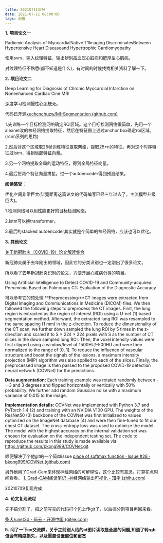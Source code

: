 ```yaml
---
title: 20210711周报
date: 2021-07-11 08:00:00
tags: 周报
---
```


**1.** **项目论文一**

Radiomic Analysis of MyocardialNative T1Imaging DiscriminatesBetween Hypertensive Heart Diseaseand Hypertrophic Cardiomyopathy

使用svm，输入纹理特征，输出辨别高血压心脏病和肥厚型心肌病。

对纹理特征不熟悉(都不知道是什么)，有时间的时候找找相关资料了解一下。

 

**2.** **项目论文二**

Deep Learning for Diagnosis of Chronic Myocardial Infarction on Nonenhanced Cardiac Cine MRI

深度学习检测慢性心肌梗死。

代码已开源[xuchenchuzw/MI-Segmentation (github.com)](https://github.com/xuchenchuzw/MI-Segmentation#mlsegmentation)

 

1.先训练一个目标检测网络确定ROI区域。这个目标检测网络很简单，先用一个alexnet改的神经网络提取特征，然后在特征图上通过anchor box确定roi区域。(rcnn系列的思路)

2.然后对这个区域取25帧训练特征提取网络，提取25*n的特征。再对这个时序特征过lstm，得到局部特征向量。

3.另一个网络提取全局的运动特征，得到全局特征向量。

4.最后把两个特征向量拼接，过一个autoencoder得到预测结果。

**阅读感受**：

优化空间非常巨大(毕竟距离这篇论文的代码编写已经三年过去了，主流模型升级巨大)。

1.检测网络可以用性能更好的目标检测网络。

2.lstm可以换transformer。

3.最后的stacked autoencoder其实就是个简单的神经网络，应该也可以优化。

 

**3.** **其他论文**

[关于新冠肺炎（COVID-19）论文解读集合](https://blog.csdn.net/lifei1229/article/details/105991210)

新冠肺炎属于去年刚出的领域，因此它的分类识别也一定刚出了很多论文。

所以看了去年新冠肺炎识别的论文，方便开展心脏病分类的项目。

Using Artificial Intelligence to Detect COVID-19 and Community-acquired Pneumonia Based on Pulmonary CT: Evaluation of the Diagnostic Accuracy

可以参考它的预处理
 **Preprocessing:**CT images were extracted from Digital Imaging and Communications in Medicine (DICOM) files. We then followed the following steps to preprocess the CT images. First, the lung region is extracted as the region of interest (ROI) using a U-net (1) based segmentation method. Afterward, the extracted lung ROI was resampled to the same spacing (1 mm) in the z-direction. To reduce the dimensionality of the CT scan, we further down sampled the lung ROI by 5 times in the z-direction and scaled it to S × 224 × 224 pixels with S as the number of CT slices in the down sampled lung ROI. Then, the voxel intensity values were first clipped using a window/level of 1500HU/-500HU and were then normalized to the range of [0, 1]. To reduce the influence of vascular structure and boost the signals of the lesions, a maximum intensity projection (MIP) algorithm was also applied to each of the slices. Finally, the preprocessed image is then passed to the proposed COVID-19 detection neural network (COVNet) for the predictions.

**Data augmentation:** Each training example was rotated randomly between ---3 and 3 degrees and flipped horizontally or vertically with 50% probability. We further add random Gaussian noise with a maximum variance of 0.015 to the image. 

**Implementation details:** COVNet was implemented with Python 3.7 and PyTorch 1.4 (2) and training with an NVIDIA V100 GPU. The weights of the ResNet50 (3) backbone of the COVNet was first initialized to values optimized on the ImageNet database (4) and were then fine-tuned to fit our chest CT dataset. The cross-entropy loss was used to optimize the model. The model with the highest accuracy on the internal validation set was chosen for evaluation on the independent testing set. The code to reproduce the results in this study is made available via: https://github.com/bkong999/COVNet.git. 

 

顺便解决了个他git的一个简单issue [place of softmax function · Issue #28 · bkong999/COVNet (github.com)](https://github.com/bkong999/COVNet/issues/28)

另外他用了Grad-Cam来体现神经网络的可解释性，这个比较有意思。打算花点时间看看。 [1. Grad-CAM阅读笔记 -神经网络输出可视化 - 知乎 (zhihu.com)](https://zhuanlan.zhihu.com/p/90055970)

20210709复现完成

 

**4.** **论文复现流程**

先不搞分割了，把之前写完的代码打个包上传git了，以后搞分割项目再回来看。

[柴犬/unet3d - 码云 - 开源中国 (gitee.com)](https://gitee.com/doge_ac_cn/unet3d)

**5.** **问了一下cv交流群，关于之前别人给的ct图片读取是全黑的问题,知道了转rgb值会有精度损失，以及需要设置窗位和窗宽**

